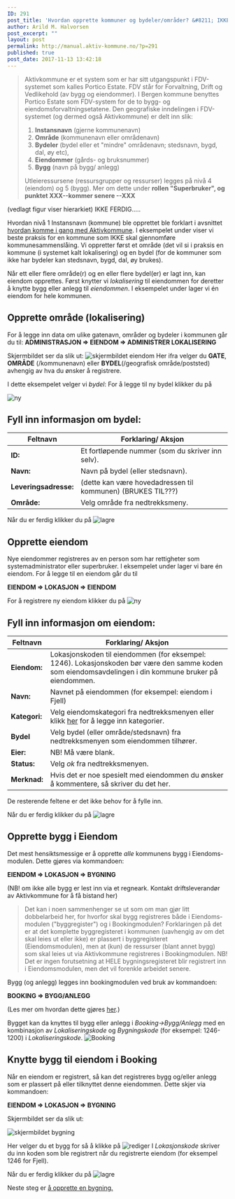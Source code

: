 ```yaml
---
ID: 291
post_title: 'Hvordan opprette kommuner og bydeler/områder? &#8211; IKKE FERDI'
author: Arild M. Halvorsen
post_excerpt: ""
layout: post
permalink: http://manual.aktiv-kommune.no/?p=291
published: true
post_date: 2017-11-13 13:42:18
---
```

<blockquote>
Aktivkommune er et system som er har sitt utgangspunkt i FDV-systemet som kalles Portico Estate. FDV står for Forvaltning, Drift og Vedlikehold (av bygg og eiendommer). I Bergen kommune benyttes Portico Estate som FDV-system for de to bygg- og eiendomsforvaltningsetatene. 
Den geografiske inndelingen i FDV-systemet (og dermed også Aktivkommune) er delt inn slik: 
 

<ol>
<li><strong>Instansnavn</strong> (gjerne kommunenavn)</li> 
 
 
<li><strong>Område</strong> (kommunenavn eller områdenavn)</li>
<li><strong>Bydeler</strong> (bydel eller et "mindre" områdenavn; stedsnavn, bygd, dal, øy etc), </li>
<li><strong>Eiendommer</strong> (gårds- og bruksnummer)</li>
<li><strong>Bygg</strong> (navn på bygg/ anlegg)</li>
</ol>
Utleieressursene (ressursgrupper og ressurser) legges på nivå 4 (eiendom) og 5 (bygg). Mer om dette under <strong>rollen "Superbruker", og punktet XXX--kommer senere --XXX</strong>
</blockquote>

(vedlagt figur viser hierarkiet) IKKE FERDIG.....

Hvordan nivå 1 Instansnavn (kommune) ble opprettet ble forklart i avsnittet [hvordan komme i gang med Aktivkommune](http://manual.aktiv-kommune.no/?p=69). I eksempelet under viser vi beste praksis for en kommune som IKKE skal gjennomføre kommunesammenslåing. Vi oppretter først et område (det vil si i praksis en kommune (i systemet kalt lokalisering) og en bydel (for de kommuner som ikke har bydeler kan stedsnavn, bygd, dal, øy brukes). 

Når ett eller flere område(r) og en eller flere bydel(er) er lagt inn, kan eiendom opprettes. Først knytter vi <em>lokalisering</em> til eiendommen for deretter å knytte bygg eller anlegg til <em>eiendommen</em>. I eksempelet under lager vi én eiendom for hele kommunen. 

<h2>Opprette område (lokalisering)</h2>

For å legge inn data om ulike gatenavn, områder og bydeler i kommunen går du til:
<strong>ADMINISTRASJON => EIENDOM => ADMINISTRER LOKALISERING</strong>

Skjermbildet ser da slik ut: 
<img src="http://manual.aktiv-kommune.no/wp-content/uploads/2018/01/Skjermbildeeiendom.png" alt="skjermbildet eiendom" />
Her ifra velger du <strong>GATE</strong>, <strong>OMRÅDE</strong> (/kommunenavn) eller <strong>BYDEL</strong>(/geografisk område/poststed) avhengig av hva du ønsker å registrere.

I dette eksempelet velger vi <em>bydel</em>:
For å legge til ny bydel klikker du på 

<img src="http://manual.aktiv-kommune.no/wp-content/uploads/2017/12/NY.png" alt="ny" />
<h2>Fyll inn informasjon om bydel:</h2>

Feltnavn| Forklaring/ Aksjon
--------------------|-----------------------------------
<strong>ID:</strong> |Et fortløpende nummer (som du skriver inn selv).
<strong>Navn:</strong> |Navn på bydel (eller stedsnavn). 
<strong>Leveringsadresse:|</strong> (dette kan være hovedadressen til kommunen) (BRUKES TIL???)
<strong>Område:</strong> |Velg område fra nedtrekksmeny.

Når du er ferdig klikker du på 
<img src="http://manual.aktiv-kommune.no/wp-content/uploads/2017/12/lagre.png" alt="lagre" />

<h2>Opprette eiendom</h2>
Nye eiendommer registreres av en person som har rettigheter som systemadministrator eller superbruker. I eksempelet under lager vi bare én eiendom. For å legge til en eiendom går du til

<strong>EIENDOM => LOKASJON => EIENDOM</strong>

For å registrere ny eiendom klikker du på 
<img src="http://manual.aktiv-kommune.no/wp-content/uploads/2017/12/NY.png" alt="ny" />
<h2>Fyll inn informasjon om eiendom:</h2>

Feltnavn| Forklaring/ Aksjon
------------------|--------------------------------
<strong>Eiendom:</strong> |Lokasjonskoden til eiendommen (for eksempel: 1246). Lokasjonskoden bør være den samme koden som eiendomsavdelingen i din kommune bruker på eiendommen.
<strong>Navn:</strong> |Navnet på eiendommen (for eksempel: eiendom i Fjell)
<strong>Kategori:</strong> |Velg eiendomskategori fra nedtrekksmenyen eller klikk <a href="https://manual.aktiv-kommune.no/?p=700">her</a> for å legge inn kategorier.
<strong>Bydel</strong> |Velg bydel (eller område/stedsnavn) fra nedtrekksmenyen som eiendommen tilhører. 
<strong>Eier:</strong> |NB! Må være blank.
<strong>Status:</strong> |Velg <em>ok</em> fra nedtrekksmenyen.
<strong>Merknad:</strong> |Hvis det er noe spesielt med eiendommen du ønsker å kommentere, så skriver du det her.
 
De resterende feltene er det ikke behov for å fylle inn.

Når du er ferdig klikker du på 
<img src="http://manual.aktiv-kommune.no/wp-content/uploads/2017/12/lagre.png" alt="lagre" />
<h2>Opprette bygg i Eiendom</h2>


Det mest hensiktsmessige er å opprette <em>alle</em>  kommunens bygg i Eiendoms-modulen. Dette gjøres via kommandoen:

<strong>EIENDOM => LOKASJON => BYGNING</strong>

(NB! om ikke alle bygg er lest inn via et regneark. Kontakt driftsleverandør av Aktivkommune for å få bistand her)

> Det kan i noen sammenhenger se ut som om man gjør litt dobbelarbeid her, for hvorfor skal bygg registreres både i Eiendoms-modulen ("byggregister") og i Bookingmodulen? Forklaringen på det er at det komplette byggregisteret i kommunen (uavhengig av om det skal leies ut eller ikke) er plassert i byggregisteret (Eiendomsmodulen), men at (kun) de ressurser (blant annet bygg) som skal leies ut via Aktivkommune registreres i Bookingmodulen. NB! Det er ingen forutsetning at HELE bygningsregisteret blir registrert inn i Eiendomsmodulen, men det vil forenkle arbeidet senere.

Bygg (og anlegg) legges inn bookingmodulen ved bruk av kommandoen:

<strong>BOOKING => BYGG/ANLEGG</strong> 

(Les mer om hvordan dette gjøres <a href="http://manual.aktiv-kommune.no/?p=321">her</a>.)

Bygget kan da knyttes til bygg eller anlegg i <em>Booking->Bygg/Anlegg</em> med en kombinasjon av <em>Lokaliseringskode</em> og <em>Bygningskode</em> (for eksempel: 1246-1200) i <em>Lokaliseringskode</em>.
<img src="http://manual.aktiv-kommune.no/wp-content/uploads/2017/11/booking_bygg-anlegg-e1511184434853.png" alt="Booking " />

<h2>Knytte bygg til eiendom i Booking</h2>
Når en eiendom er registrert,  så kan det registreres bygg og/eller anlegg som er plassert på eller tilknyttet denne eiendommen. Dette skjer via kommandoen:

<strong>EIENDOM => LOKASJON => BYGNING</strong>

Skjermbildet ser da slik ut: 

<img src="http://manual.aktiv-kommune.no/wp-content/uploads/2017/12/eiendombygning.png" alt="skjermbildet bygning" />

Her velger du et bygg for så å klikke på 
<img src="http://manual.aktiv-kommune.no/wp-content/uploads/2017/12/rediger.png" alt="rediger" />
I <em>Lokasjonskode</em> skriver du inn koden som ble registrert når du registrerte eiendom (for eksempel 1246 for Fjell).

Når du er ferdig klikker du på 
<img src="http://manual.aktiv-kommune.no/wp-content/uploads/2017/12/lagre.png" alt="lagre" />

Neste steg er <a href="https://manual.aktiv-kommune.no/?p=321">å opprette en bygning.</a>